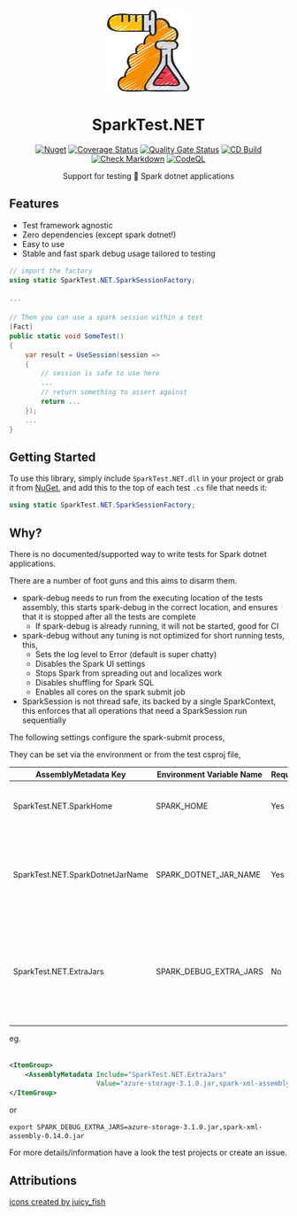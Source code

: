 ﻿<!-- markdownlint-disable MD033 MD041 -->
<div align="center">

<img src="test-tubes-icon.png" alt="SparkTest.NET" width="150px"/>

# SparkTest.NET

[![Nuget](https://img.shields.io/nuget/v/SparkTest.NET)](https://www.nuget.org/packages/SparkTest.NET/)
[![Coverage Status](https://coveralls.io/repos/github/bmazzarol/SparkTest.NET/badge.svg?branch=main)](https://coveralls.io/github/bmazzarol/SparkTest.NET?branch=main)
[![Quality Gate Status](https://sonarcloud.io/api/project_badges/measure?project=bmazzarol_SparkTest.NET&metric=alert_status)](https://sonarcloud.io/summary/new_code?id=bmazzarol_SparkTest.NET)
[![CD Build](https://github.com/bmazzarol/SparkTest.NET/actions/workflows/cd-build.yml/badge.svg)](https://github.com/bmazzarol/SparkTest.NET/actions/workflows/cd-build.yml)
[![Check Markdown](https://github.com/bmazzarol/SparkTest.NET/actions/workflows/check-markdown.yml/badge.svg)](https://github.com/bmazzarol/SparkTest.NET/actions/workflows/check-markdown.yml)
[![CodeQL](https://github.com/bmazzarol/SparkTest.NET/actions/workflows/codeql.yml/badge.svg)](https://github.com/bmazzarol/SparkTest.NET/actions/workflows/codeql.yml)

Support for testing :test_tube: Spark dotnet applications

</div>

## Features

* Test framework agnostic
* Zero dependencies (except spark dotnet!)
* Easy to use
* Stable and fast spark debug usage tailored to testing

```c#
// import the factory
using static SparkTest.NET.SparkSessionFactory;

...

// Then you can use a spark session within a test
[Fact]
public static void SomeTest()
{
    var result = UseSession(session =>
    {
        // session is safe to use here
        ...
        // return something to assert against
        return ...
    });
    ...
}
```

## Getting Started

To use this library, simply include `SparkTest.NET.dll` in your project or grab
it from [NuGet](https://www.nuget.org/packages/SparkTest.NET/), and add this to
the top of each test `.cs` file
that needs it:

```C#
using static SparkTest.NET.SparkSessionFactory;
```

## Why?

There is no documented/supported way to write tests for Spark dotnet
applications.

There are a number of foot guns and this aims to disarm them.

* spark-debug needs to run from the executing location of the tests assembly,
  this starts spark-debug in the correct location, and ensures that it is
  stopped after all the tests are complete
  * If spark-debug is already running, it will not be started, good for CI
* spark-debug without any tuning is not optimized for short running tests, this,
  * Sets the log level to Error (default is super chatty)
  * Disables the Spark UI settings
  * Stops Spark from spreading out and localizes work
  * Disables shuffling for Spark SQL
  * Enables all cores on the spark submit job
* SparkSession is not thread safe, its backed by a single SparkContext, this
  enforces that all operations that need a SparkSession run sequentially

The following settings configure the spark-submit process,

They can be set via the environment or from the test csproj file,

<!-- markdownlint-disable MD013 -->

| AssemblyMetadata Key             | Environment Variable Name | Required? | Description                                                                                                                               |
|----------------------------------|---------------------------|-----------|-------------------------------------------------------------------------------------------------------------------------------------------|
| SparkTest.NET.SparkHome          | SPARK_HOME                | Yes       | Location of spark on the system, used to start spark-submit                                                                               |
| SparkTest.NET.SparkDotnetJarName | SPARK_DOTNET_JAR_NAME     | Yes       | Name of the microsoft-spark jar file to use for example 'microsoft-spark-3-2_2.12-2.1.1.jar'                                              |
| SparkTest.NET.ExtraJars          | SPARK_DEBUG_EXTRA_JARS    | No        | Optional extra jar files to include from the executing test location, for example 'azure-storage-3.1.0.jar,spark-xml-assembly-0.14.0.jar' |

<!-- markdownlint-enable MD013 -->

eg.

```xml

<ItemGroup>
    <AssemblyMetadata Include="SparkTest.NET.ExtraJars"
                      Value="azure-storage-3.1.0.jar,spark-xml-assembly-0.14.0.jar"/>
</ItemGroup>
```

or

```shell
export SPARK_DEBUG_EXTRA_JARS=azure-storage-3.1.0.jar,spark-xml-assembly-0.14.0.jar
```

For more details/information have a look the test projects or create an issue.

## Attributions

[icons created by juicy_fish](https://www.flaticon.com/free-icons/test-tubes)

